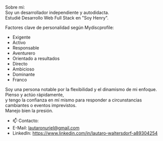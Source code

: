 Sobre mí: <br />
Soy un desarrollador independiente y autodidacta. <br />
Estudié Desarrollo Web Full Stack en "Soy Henry". <br />

Factores clave de personalidad según Mydiscprofile:
- Exigente
- Activo
- Responsable
- Aventurero
- Orientado a resultados
- Directo
- Ambicioso
- Dominante
- Franco

Soy una persona notable por la flexibilidad y el dinamismo de mi enfoque. Pienso y actúo rápidamente, <br /> y tengo la confianza en mí mismo para responder a circunstancias cambiantes o eventos imprevistos. <br /> Manejo bien la presión.

- 📫 Contacto:
- E-Mail: lautaronuriel@gmail.com
- LinkedIn: https://www.linkedin.com/in/lautaro-waltersdorf-a89304254
<!--
**Tdansistod/Tdansistod** is a ✨ _special_ ✨ repository because its `README.md` (this file) appears on your GitHub profile.

Here are some ideas to get you started:

- 🔭 I’m currently working on ...
- 🌱 I’m currently learning ...
- 👯 I’m looking to collaborate on ...
- 🤔 I’m looking for help with ...
- 💬 Ask me about ...
- 📫 How to reach me: ...
- 😄 Pronouns: ...
- ⚡ Fun fact: ...
-->
